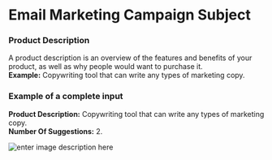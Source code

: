 ﻿# Email Marketing Campaign Subject

### **Product Description**

A product description is an overview of the features and benefits of your product, as well as why people would want to purchase it.\
**Example:** Copywriting tool that can write any types of marketing copy.

### **Example of a complete input**

**Product Description:** Copywriting tool that can write any types of marketing copy.\
**Number Of Suggestions:** 2.

![enter image description here](https://copywriterpro-ai-tools.s3.amazonaws.com/Email-Marketing-Campaign-Subject.jpg)
